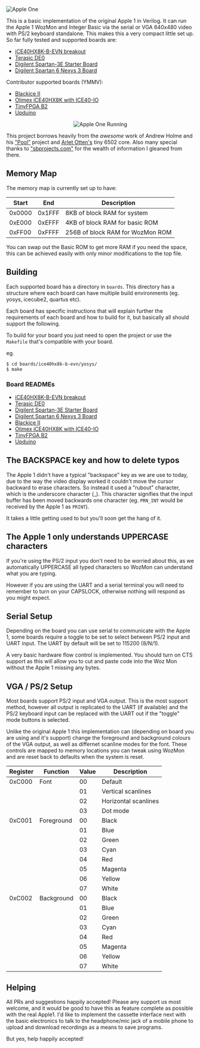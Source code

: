 ![Apple One](media/apple-logo.png)

This is a basic implementation of the original Apple 1 in Verilog. It can run the Apple 1 WozMon and Integer Basic via the serial or VGA 640x480 video with PS/2 keyboard standalone. This makes this a very compact little set up. So far fully tested and supported boards are:
- [iCE40HX8K-B-EVN breakout](http://www.latticesemi.com/Products/DevelopmentBoardsAndKits/iCE40HX8KBreakoutBoard.aspx)
- [Terasic DE0](http://www.terasic.com.tw/cgi-bin/page/archive.pl?Language=English&No=364)
- [Digilent Spartan-3E Starter Board](https://store.digilentinc.com/spartan-3e-starter-board-limited-time/)
- [Digilent Spartan 6 Nexys 3 Board](https://store.digilentinc.com/nexys-3-spartan-6-fpga-trainer-board-limited-time-see-nexys4-ddr/)

Contributor supported boards (YMMV):
- [Blackice II](https://www.tindie.com/products/Folknology/blackice-ii/)
- [Olimex iCE40HX8K with ICE40-IO](https://www.olimex.com/Products/FPGA/iCE40/iCE40HX8K-EVB/open-source-hardware)
- [TinyFPGA B2](http://tinyfpga.com/)
- [Upduino](http://gnarlygrey.atspace.cc/development-platform.html)

<p align="center">
 <img src="media/apple-one.png" alt="Apple One Running">
</p>

This project borrows heavily from the *awesome* work of Andrew Holme and his ["Pool"](http://www.aholme.co.uk/6502/Main.htm) project and [Arlet Otten's](https://github.com/Arlet/verilog-6502) tiny 6502 core. Also many special thanks to ["sbprojects.com"](https://www.sbprojects.com/projects/apple1/index.php) for the wealth of information I gleaned from there.

## Memory Map
 
The memory map is currently set up to have:

 Start | End | Description
 ----- | --- | -----------
 0x0000 | 0x1FFF | 8KB of block RAM for system
 0xE000 | 0xEFFF | 4KB of block RAM for basic ROM
 0xFF00 | 0xFFFF | 256B of block RAM for WozMon ROM

You can swap out the Basic ROM to get more RAM if you need the space, this can be achieved easily with only minor modifications to the top file.
 
## Building

Each supported board has a directory in `boards`. This directory has a structure where each board can have multiple build environments (eg. yosys, icecube2, quartus etc).

Each board has specific instructions that will explain further the requirements of each board and how to build for it, but basically all should support the following.

To build for your board you just need to open the project or use the `Makefile` that's compatible with your board.

eg.
```
$ cd boards/ice40hx8k-b-evn/yosys/
$ make
```

### Board READMEs
- [iCE40HX8K-B-EVN breakout](boards/ice40hx8k-b-evn/README.md)
- [Terasic DE0](boards/terasic_de0/README.md)
- [Digilent Spartan-3E Starter Board](boards/spartan3e_starterkit/README.md)
- [Digilent Spartan 6 Nexys 3 Board](boards/spartan6_nexys3/README.md)
- [Blackice II](boards/blackice2/README.md)
- [Olimex iCE40HX8K with ICE40-IO](boards/olimex_ice40hx8k_evb_ice40-io/README.md)
- [TinyFPGA B2](boards/tinyfpga_b2/README.md)
- [Upduino](boards/upduino/README.md)

## The BACKSPACE key and how to delete typos

The Apple 1 didn't have a typical "backspace" key as we are use to today, due to the way the video display worked it couldn't move the cursor backward to erase characters. So instead it used a "rubout" character, which is the underscore character (_). This character signifies that the input buffer has been moved backwards one character (eg. `PRN_INT` would be received by the Apple 1 as `PRINT`).

It takes a little getting used to but you'll soon get the hang of it.

## The Apple 1 only understands UPPERCASE characters

If you're using the PS/2 input you don't need to be worried about this, as we automatically UPPERCASE all typed characters so WozMon can understand what you are typing.

However if you are using the UART and a serial terminal you will need to remember to turn on your CAPSLOCK, otherwise nothing will respond as you might expect.

## Serial Setup
 
Depending on the board you can use serial to communicate with the Apple 1, some boards require a toggle to be set to select between PS/2 input and UART input. The UART by default will be set to 115200 (8/N/1).
 
A very basic hardware flow control is implemented. You should turn on CTS support as this will allow you to cut and paste code into the Woz Mon without the Apple 1 missing any bytes.

 
## VGA / PS/2 Setup
 
Most boards support PS/2 input and VGA output. This is the most support method, however all output is replicated to the UART (if available) and the PS/2 keyboard input can be replaced with the UART out if the "toggle" mode buttons is selected.

Unlike the original Apple 1 this implementation can (depending on board you are using and it's support) change the foreground and background colours of the VGA output, as well as differnet scanline modes for the font.
These controls are mapped to memory locations you can tweak using WozMon and are reset back to defaults when the system is reset.

 | Register | Function | Value | Description |
 | --- | --- | --- | --- |
 | 0xC000 | Font | 00 | Default
 | | | 01 | Vertical scanlines
 | | | 02 | Horizontal scanlines
 | | | 03 | Dot mode
 | 0xC001 | Foreground | 00 | Black
 | | | 01 | Blue
 | | | 02 | Green
 | | | 03 | Cyan
 | | | 04 | Red
 | | | 05 | Magenta
 | | | 06 | Yellow
 | | | 07 | White
 | 0xC002 | Background | 00 | Black
 | | | 01 | Blue
 | | | 02 | Green
 | | | 03 | Cyan
 | | | 04 | Red
 | | | 05 | Magenta
 | | | 06 | Yellow
 | | | 07 | White
 
## Helping
 
All PRs and suggestions happily accepted! Please any support us most welcome, and it would be good to have this as feature complete as possible with the real Apple1. I'd like to implement the cassette interface next with the basic electronics to talk to the headphone/mic jack of a mobile phone to upload and download recordings as a means to save programs.
 
But yes, help happily accepted!
